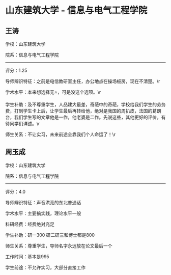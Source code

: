 # 山东建筑大学 - 信息与电气工程学院

## 王涛

学校：山东建筑大学

院系：信息与电气工程学院

* * *

评分：1.25

导师辨识特征：之前是电信教研室主任，办公地点在操场板房，现在不清楚。\r

学术水平：本来想选择无⭐，可是没这个选项。\r

学生补助：及不尊重学生，人品建大最差，奇葩中的奇葩，学校给我们学生的劳务费，打到学生卡上后，让学生最后再转给他，绝对是我国的周扒皮，法国的葛朗台，我们学生写的文章他是一作，他老婆是二作。先说这些，其他更好的评价，有待同学们详述。\r

师生关系：不让实习，未来前途全靠我们个人命运了！\r

## 周玉成

学校：山东建筑大学

院系：信息与电气工程学院

* * *

评分：4.0

导师辨识特征：声音洪亮的东北普通话

学术水平：主要搞实践，理论水平一般

科研经费：经费绝对充足

学生补助：研一300 研二研三和博士都是800

师生关系：尊重学生，导师名字永远放在论文最后一个

工作时间：基本是995

学生前途：不允许实习，大部分直接工作
